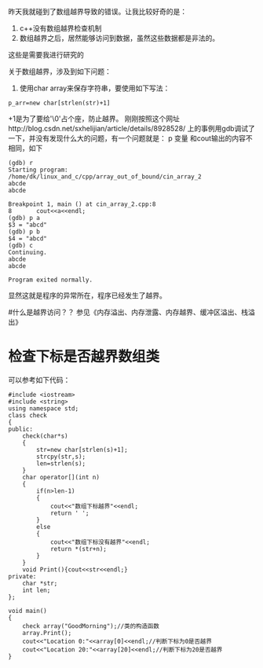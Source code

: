 昨天我就碰到了数组越界导致的错误。让我比较好奇的是：
1. c++没有数组越界检查机制
2. 数组越界之后，居然能够访问到数据，虽然这些数据都是非法的。

这些是需要我进行研究的

关于数组越界，涉及到如下问题：
1. 使用char array来保存字符串，要使用如下写法：

```
p_arr=new char[strlen(str)+1]
```
+1是为了要给'\0'占个座，防止越界。
刚刚按照这个网址http://blog.csdn.net/sxhelijian/article/details/8928528/
上的事例用gdb调试了一下，并没有发现什么大的问题，有一个问题就是：
p 变量 和cout输出的内容不相同，如下

```
(gdb) r
Starting program: /home/dk/linux_and_c/cpp/array_out_of_bound/cin_array_2 
abcde
abcde

Breakpoint 1, main () at cin_array_2.cpp:8
8	    cout<<a<<endl;  
(gdb) p a
$3 = "abcd"
(gdb) p b
$4 = "abcd"
(gdb) c
Continuing.
abcde
abcde

Program exited normally.
```
显然这就是程序的异常所在，程序已经发生了越界。

#什么是越界访问？？
参见《内存溢出、内存泄露、内存越界、缓冲区溢出、栈溢出》

# 检查下标是否越界数组类
可以参考如下代码：

```
#include <iostream>
#include <string>
using namespace std;
class check
{
public:
    check(char*s)
    {
        str=new char[strlen(s)+1];
        strcpy(str,s);
        len=strlen(s);
    }
    char operator[](int n)
    {
        if(n>len-1)
        {
            cout<<"数组下标越界"<<endl;
            return ' ';
        }
        else
        {
            cout<<"数组下标没有越界"<<endl;
            return *(str+n);
        }
    }
    void Print(){cout<<str<<endl;}
private:
    char *str;
    int len;
};
 
void main()
{
    check array("GoodMorning");//类的构造函数
    array.Print();
    cout<<"Location 0:"<<array[0]<<endl;//判断下标为0是否越界
    cout<<"Location 20:"<<array[20]<<endl;//判断下标为20是否越界
}
```


